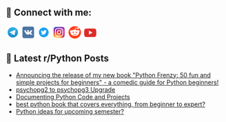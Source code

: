 ## 🔎 Connect with me:
[<img src="https://github.com/bullbesh/bullbesh/blob/main/images/Telegram.png" width="32" height="32" />](https://t.me/bullbesh)
[<img src="https://github.com/bullbesh/bullbesh/blob/main/images/VK.png" width="32" height="32" />](https://vk.com/bullbesh)
[<img src="https://github.com/bullbesh/bullbesh/blob/main/images/Twitter.png" width="32" height="32" />](https://twitter.com/bullbesh1)
[<img src="https://github.com/bullbesh/bullbesh/blob/main/images/Instagram.png" width="32" height="32" />](https://www.instagram.com/bullbesh)
[<img src="https://github.com/bullbesh/bullbesh/blob/main/images/Reddit.png" width="32" height="32" />](https://www.reddit.com/user/bullbesh)
[<img src="https://github.com/bullbesh/bullbesh/blob/main/images/YouTube.png" width="32" height="32" />](https://www.youtube.com/channel/UCtfjRs6uzgq5mfm8S06WTcg)

## 📕 Latest r/Python Posts
<!-- BLOG-POST-LIST:START -->
- [Announcing the release of my new book &quot;Python Frenzy: 50 fun and simple projects for beginners&quot; - a comedic guide for Python beginners!](https://www.reddit.com/r/Python/comments/10xvtpx/announcing_the_release_of_my_new_book_python/)
- [psychopg2 to psychopg3 Upgrade](https://www.reddit.com/r/Python/comments/10xvpt1/psychopg2_to_psychopg3_upgrade/)
- [Documenting Python Code and Projects](https://www.reddit.com/r/Python/comments/10xvjmd/documenting_python_code_and_projects/)
- [best python book that covers everything, from beginner to expert?](https://www.reddit.com/r/Python/comments/10xv3l6/best_python_book_that_covers_everything_from/)
- [Python ideas for upcoming semester?](https://www.reddit.com/r/Python/comments/10xtzcr/python_ideas_for_upcoming_semester/)
<!-- BLOG-POST-LIST:END -->
